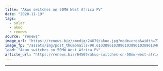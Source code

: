```yaml
---
title: "Akuo switches on 50MW West Africa PV"
date: "2020-11-19"
tags: 
  - solar
  - akuo
  - renews
source: "renews"
image_url: "https://renews.biz//media/24079/akuo.jpg?mode=crop&width=770&heightratio=0.6103896103896103896103896104&slimmage=true"
image_fp: "/assets/img/post_thumbnails/90.6103896103896103896103896104&slimmage=true"
lead: "Akuo switches on 50MW West Africa PV"
article_url: "https://renews.biz/64569/akuo-switches-on-50mw-west-africa-pv/"
---
```


---
